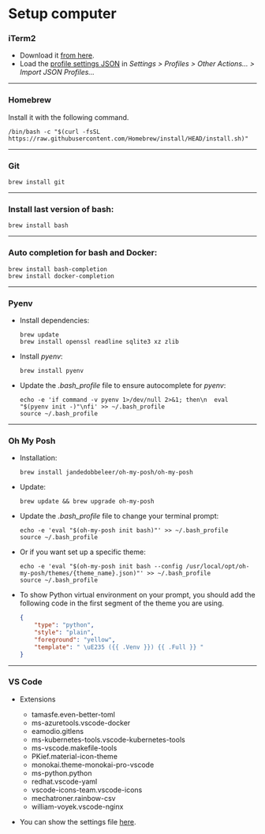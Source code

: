 # Setup computer

### iTerm2

- Download it [from here](https://iterm2.com/downloads.html).
- Load the [profile settings JSON](./iterm2/default-profile.json) in _Settings > Profiles > Other Actions... > Import JSON Profiles..._

---

### Homebrew

Install it with the following command.
```shell
/bin/bash -c "$(curl -fsSL https://raw.githubusercontent.com/Homebrew/install/HEAD/install.sh)"
```
---

### Git

```shell
brew install git
```

---

### Install last version of bash:

```shell
brew install bash
```

---

### Auto completion for bash and Docker:

```shell
brew install bash-completion
brew install docker-completion
```
---

### Pyenv

- Install dependencies:

    ```shell
    brew update
    brew install openssl readline sqlite3 xz zlib
    ```

- Install _pyenv_:

    ```shell
    brew install pyenv
    ```

- Update the _.bash_profile_ file to ensure autocomplete for _pyenv_:

    ```shell
    echo -e 'if command -v pyenv 1>/dev/null 2>&1; then\n  eval "$(pyenv init -)"\nfi' >> ~/.bash_profile
    source ~/.bash_profile
    ```

---

### Oh My Posh

- Installation:

    ```shell
    brew install jandedobbeleer/oh-my-posh/oh-my-posh
    ```

- Update:

    ```shell
    brew update && brew upgrade oh-my-posh
    ```

- Update the _.bash_profile_ file to change your terminal prompt:

    ```shell
    echo -e 'eval "$(oh-my-posh init bash)"' >> ~/.bash_profile
    source ~/.bash_profile
    ```

- Or if you want set up a specific theme:

    ```shell
    echo -e 'eval "$(oh-my-posh init bash --config /usr/local/opt/oh-my-posh/themes/{theme_name}.json)"' >> ~/.bash_profile
    source ~/.bash_profile
    ```

- To show Python virtual environment on your prompt, you should add the following code in the first segment of the theme you are using.

    ```json
    {
        "type": "python",
        "style": "plain",
        "foreground": "yellow",
        "template": " \uE235 ({{ .Venv }}) {{ .Full }} "
    }
    ```

---

### VS Code

- Extensions

    - tamasfe.even-better-toml
    - ms-azuretools.vscode-docker
    - eamodio.gitlens
    - ms-kubernetes-tools.vscode-kubernetes-tools
    - ms-vscode.makefile-tools
    - PKief.material-icon-theme
    - monokai.theme-monokai-pro-vscode
    - ms-python.python
    - redhat.vscode-yaml
    - vscode-icons-team.vscode-icons
    - mechatroner.rainbow-csv
    - william-voyek.vscode-nginx

- You can show the settings file [here](./vscode/settings.json).
